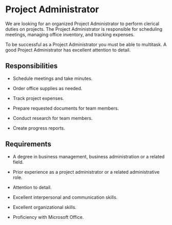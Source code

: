 # Project Administrator

We are looking for an organized Project Administrator to perform clerical duties on projects. The Project Administrator is responsible for scheduling meetings, managing office inventory, and tracking expenses.

To be successful as a Project Administrator you must be able to multitask. A good Project Administrator has excellent attention to detail.

## Responsibilities

* Schedule meetings and take minutes.

* Order office supplies as needed.

* Track project expenses.

* Prepare requested documents for team members.

* Conduct research for team members.

* Create progress reports.

## Requirements

* A degree in business management, business administration or a related field.

* Prior experience as a project administrator or a related administrative role.

* Attention to detail.

* Excellent interpersonal and communication skills.

* Excellent organizational skills.

* Proficiency with Microsoft Office.

